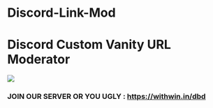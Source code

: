 # Discord-Link-Mod

# Discord Custom Vanity URL Moderator

![](https://cdn.discordapp.com/attachments/756127889539465246/788803000184340480/unknown.png)

### JOIN OUR SERVER OR YOU UGLY : https://withwin.in/dbd
